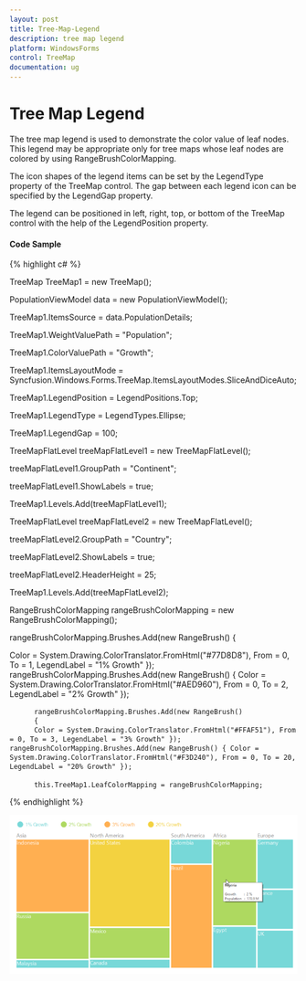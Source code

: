 ```yaml
---
layout: post
title: Tree-Map-Legend
description: tree map legend
platform: WindowsForms
control: TreeMap 
documentation: ug
---
```


# Tree Map Legend

The tree map legend is used to demonstrate the color value of leaf nodes. This legend may be appropriate only for tree maps whose leaf nodes are colored by using RangeBrushColorMapping. 

The icon shapes of the legend items can be set by the LegendType property of the TreeMap control. The gap between each legend icon can be specified by the LegendGap property.

The legend can be positioned in left, right, top, or bottom of the TreeMap control with the help of the LegendPosition property.

#### Code Sample

{% highlight c# %} 

TreeMap TreeMap1 = new TreeMap();

PopulationViewModel data = new PopulationViewModel(); 

TreeMap1.ItemsSource = data.PopulationDetails;
   
TreeMap1.WeightValuePath = "Population";
     
TreeMap1.ColorValuePath = "Growth";  
    
TreeMap1.ItemsLayoutMode = Syncfusion.Windows.Forms.TreeMap.ItemsLayoutModes.SliceAndDiceAuto; 

TreeMap1.LegendPosition = LegendPositions.Top; 

TreeMap1.LegendType = LegendTypes.Ellipse; 
  
TreeMap1.LegendGap = 100;    

TreeMapFlatLevel treeMapFlatLevel1 = new TreeMapFlatLevel(); 

treeMapFlatLevel1.GroupPath = "Continent"; 
     
treeMapFlatLevel1.ShowLabels = true;   
      
TreeMap1.Levels.Add(treeMapFlatLevel1);  

TreeMapFlatLevel treeMapFlatLevel2 = new TreeMapFlatLevel(); 

treeMapFlatLevel2.GroupPath = "Country";  
    
treeMapFlatLevel2.ShowLabels = true;
       
treeMapFlatLevel2.HeaderHeight = 25;   
   
TreeMap1.Levels.Add(treeMapFlatLevel2);  

RangeBrushColorMapping rangeBrushColorMapping = new RangeBrushColorMapping();
  
rangeBrushColorMapping.Brushes.Add(new RangeBrush() { 

Color = System.Drawing.ColorTranslator.FromHtml("#77D8D8"), From = 0, To = 1, LegendLabel = "1% Growth" });  
          rangeBrushColorMapping.Brushes.Add(new RangeBrush() 
		  { 
		  Color = System.Drawing.ColorTranslator.FromHtml("#AED960"), From = 0, To = 2, LegendLabel = "2% Growth" });  

		  rangeBrushColorMapping.Brushes.Add(new RangeBrush() 
		  { 
		  Color = System.Drawing.ColorTranslator.FromHtml("#FFAF51"), From = 0, To = 3, LegendLabel = "3% Growth" });            rangeBrushColorMapping.Brushes.Add(new RangeBrush() { Color = System.Drawing.ColorTranslator.FromHtml("#F3D240"), From = 0, To = 20, LegendLabel = "20% Growth" });    

		  this.TreeMap1.LeafColorMapping = rangeBrushColorMapping;

{% endhighlight %}

![](Features_images/Features_img11.png)